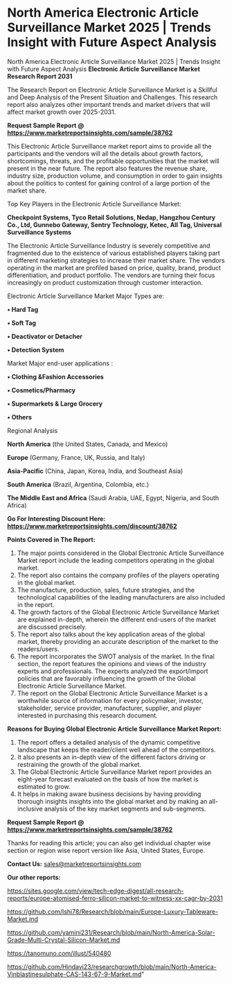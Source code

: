 # North America Electronic Article Surveillance Market 2025 | Trends Insight with Future Aspect Analysis
 North America Electronic Article Surveillance Market 2025 | Trends Insight with Future Aspect Analysis
<strong>Electronic Article Surveillance Market Research Report 2031</strong>

The Research Report on Electronic Article Surveillance Market is a Skillful and Deep Analysis of the Present Situation and Challenges. This research report also analyzes other important trends and market drivers that will affect market growth over 2025-2031.

<strong>Request Sample Report @ <a href=https://www.marketreportsinsights.com/sample/38762>https://www.marketreportsinsights.com/sample/38762</a></strong>

This Electronic Article Surveillance market report aims to provide all the participants and the vendors will all the details about growth factors, shortcomings, threats, and the profitable opportunities that the market will present in the near future. The report also features the revenue share, industry size, production volume, and consumption in order to gain insights about the politics to contest for gaining control of a large portion of the market share.

Top Key Players in the Electronic Article Surveillance Market:

<strong>Checkpoint Systems, Tyco Retail Solutions, Nedap, Hangzhou Century Co., Ltd, Gunnebo Gateway, Sentry Technology, Ketec, All Tag, Universal Surveillance Systems</strong>

The Electronic Article Surveillance Industry is severely competitive and fragmented due to the existence of various established players taking part in different marketing strategies to increase their market share. The vendors operating in the market are profiled based on price, quality, brand, product differentiation, and product portfolio. The vendors are turning their focus increasingly on product customization through customer interaction.

Electronic Article Surveillance Market Major Types are:

<strong>•  Hard Tag

•  Soft Tag

•  Deactivator or Detacher

•  Detection System</strong>

Market Major end-user applications :

<strong>•  Clothing &Fashion Accessories

•  Cosmetics/Pharmacy

•  Supermarkets & Large Grocery

•  Others</strong>

Regional Analysis

</u><strong><b>North America</b></strong> (the United States, Canada, and Mexico)

<strong><b>Europe </b></strong>(Germany, France, UK, Russia, and Italy)

<strong><b>Asia-Pacific</b></strong> (China, Japan, Korea, India, and Southeast Asia)

<strong><b>South America</b></strong> (Brazil, Argentina, Colombia, etc.)

<strong><b>The Middle East and Africa</b></strong> (Saudi Arabia, UAE, Egypt, Nigeria, and South Africa)

<strong>Go For Interesting Discount Here: <a href=https://www.marketreportsinsights.com/discount/38762>https://www.marketreportsinsights.com/discount/38762</a></strong>

<strong>Points Covered in The Report:</strong>
<ol>
  <li>The major points considered in the Global Electronic Article Surveillance Market report include the leading competitors operating in the global market.</li>
  <li>The report also contains the company profiles of the players operating in the global market.</li>
  <li>The manufacture, production, sales, future strategies, and the technological capabilities of the leading manufacturers are also included in the report.</li>
  <li>The growth factors of the Global Electronic Article Surveillance Market are explained in-depth, wherein the different end-users of the market are discussed precisely.</li>
  <li>The report also talks about the key application areas of the global market, thereby providing an accurate description of the market to the readers/users.</li>
  <li>The report incorporates the SWOT analysis of the market. In the final section, the report features the opinions and views of the industry experts and professionals. The experts analyzed the export/import policies that are favorably influencing the growth of the Global Electronic Article Surveillance Market.</li>
  <li>The report on the Global Electronic Article Surveillance Market is a worthwhile source of information for every policymaker, investor, stakeholder, service provider, manufacturer, supplier, and player interested in purchasing this research document.</li>
</ol>
<strong>Reasons for Buying Global Electronic Article Surveillance Market Report:</strong>

<ol>
  <li>The report offers a detailed analysis of the dynamic competitive landscape that keeps the reader/client well ahead of the competitors.</li>
  <li>It also presents an in-depth view of the different factors driving or restraining the growth of the global market.</li>
  <li>The Global Electronic Article Surveillance Market report provides an eight-year forecast evaluated on the basis of how the market is estimated to grow.</li>
  <li>It helps in making aware business decisions by having providing thorough insights insights into the global market and by making an all-inclusive analysis of the key market segments and sub-segments.</li>
</ol>
<strong>Request Sample Report @ <a href=https://www.marketreportsinsights.com/sample/38762>https://www.marketreportsinsights.com/sample/38762</a></strong>


Thanks for reading this article; you can also get individual chapter wise section or region wise report version like Asia, United States, Europe.

<strong>Contact Us:</strong>
sales@marketreportsinsights.com

<strong>Our other reports:</strong>

<a href=https://sites.google.com/view/tech-edge-digest/all-research-reports/europe-atomised-ferro-silicon-market-to-witness-xx-cagr-by-2031>https://sites.google.com/view/tech-edge-digest/all-research-reports/europe-atomised-ferro-silicon-market-to-witness-xx-cagr-by-2031</a>

<a href=https://github.com/Ishi78/Research/blob/main/Europe-Luxury-Tableware-Market.md>https://github.com/Ishi78/Research/blob/main/Europe-Luxury-Tableware-Market.md</a>

<a href=https://github.com/yamini231/Research/blob/main/North-America-Solar-Grade-Multi-Crystal-Silicon-Market.md>https://github.com/yamini231/Research/blob/main/North-America-Solar-Grade-Multi-Crystal-Silicon-Market.md</a>

<a href=https://tanomuno.com/illust/540480>https://tanomuno.com/illust/540480</a>

<a href=https://github.com/Hindavi23/researchgrowth/blob/main/North-America-Vinblastinesulphate-CAS-143-67-9-Market.md>https://github.com/Hindavi23/researchgrowth/blob/main/North-America-Vinblastinesulphate-CAS-143-67-9-Market.md</a>"

